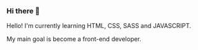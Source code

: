 ### Hi there 👋


Hello!
I'm currently learning HTML, CSS, SASS and JAVASCRIPT.

My main goal is become a front-end developer.

